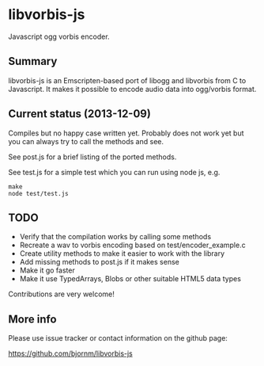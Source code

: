 libvorbis-js
============

Javascript ogg vorbis encoder.

Summary
-------

libvorbis-js is an Emscripten-based port of libogg and libvorbis from C to Javascript.
It makes it possible to encode audio data into ogg/vorbis format.

Current status (2013-12-09)
---------------------------

Compiles but no happy case written yet. Probably does not work yet but you can always
try to call the methods and see.

See post.js for a brief listing of the ported methods.

See test.js for a simple test which you can run using node js, e.g.

    make
    node test/test.js

TODO
----

 * Verify that the compilation works by calling some methods
 * Recreate a wav to vorbis encoding based on test/encoder_example.c
 * Create utility methods to make it easier to work with the library
 * Add missing methods to post.js if it makes sense
 * Make it go faster
 * Make it use TypedArrays, Blobs or other suitable HTML5 data types

Contributions are very welcome!


More info
---------

Please use issue tracker or contact information on the github page:

https://github.com/bjornm/libvorbis-js


